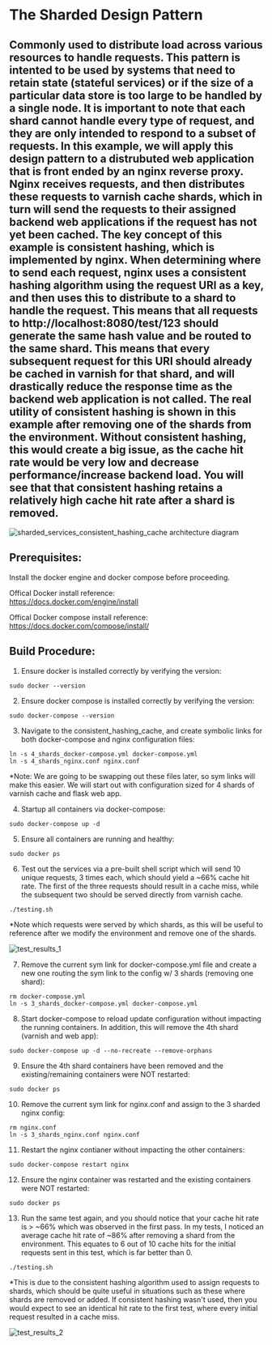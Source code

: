 # The Sharded Design Pattern
## Commonly used to distribute load across various resources to handle requests. This pattern is intented to be used by systems that need to retain state (stateful services) or if the size of a particular data store is too large to be handled by a single node. It is important to note that each shard cannot handle every type of request, and they are only intended to respond to a subset of requests. In this example, we will apply this design pattern to a distrubuted web application that is front ended by an nginx reverse proxy. Nginx receives requests, and then distributes these requests to varnish cache shards, which in turn will send the requests to their assigned backend web applications if the request has not yet been cached. The key concept of this example is consistent hashing, which is implemented by nginx. When determining where to send each request, nginx uses a consistent hashing algorithm using the request URI as a key, and then uses this to distribute to a shard to handle the request. This means that all requests to http://localhost:8080/test/123 should generate the same hash value and be routed to the same shard. This means that every subsequent request for this URI should already be cached in varnish for that shard, and will drastically reduce the response time as the backend web application is not called. The real utility of consistent hashing is shown in this example after removing one of the shards from the environment. Without consistent hashing, this would create a big issue, as the cache hit rate would be very low and decrease performance/increase backend load. You will see that that consistent hashing retains a relatively high cache hit rate after a shard is removed.  

![sharded_services_consistent_hashing_cache architecture diagram](sharded_services_consistent_hashing_cache_arch.png)

## Prerequisites:  
Install the docker engine and docker compose before proceeding.  

Offical Docker install reference:  
https://docs.docker.com/engine/install  

Offical Docker compose install reference:   
https://docs.docker.com/compose/install/

## Build Procedure:
1. Ensure docker is installed correctly by verifying the version:  
  ```shell
  sudo docker --version 
  ```
  
2. Ensure docker compose is installed correctly by verifying the version:  
  ```shell  
  sudo docker-compose --version   
  ```
  
3. Navigate to the consistent_hashing_cache, and create symbolic links for both docker-compose and nginx configuration files:    
  ```shell  
  ln -s 4_shards_docker-compose.yml docker-compose.yml
  ln -s 4_shards_nginx.conf nginx.conf
  ```

*Note: We are going to be swapping out these files later, so sym links will make this easier. We will start out with configuration sized for 4 shards of varnish cache and flask web app.

4. Startup all containers via docker-compose:    
  ```shell  
  sudo docker-compose up -d
  ```

5. Ensure all containers are running and healthy:    
  ```shell  
  sudo docker ps
  ```
  
6. Test out the services via a pre-built shell script which will send 10 unique requests, 3 times each, which should yield a ~66% cache hit rate. The first of the three requests should result in a cache miss, while the subsequent two should be served directly from varnish cache.    
  ```shell  
  ./testing.sh
  ```
*Note which requests were served by which shards, as this will be useful to reference after we modify the environment and remove one of the shards.

![test_results_1](consistent_hash_test_1_results.png)

7. Remove the current sym link for docker-compose.yml file and create a new one routing the sym link to the config w/ 3 shards (removing one shard):    
  ```shell  
  rm docker-compose.yml
  ln -s 3_shards_docker-compose.yml docker-compose.yml
  ```

8. Start docker-compose to reload update configuration without impacting the running containers. In addition, this will remove the 4th shard (varnish and web app):     
  ```shell  
  sudo docker-compose up -d --no-recreate --remove-orphans
  ```
  
9. Ensure the 4th shard containers have been removed and the existing/remaining containers were NOT restarted:     
  ```shell  
  sudo docker ps
  ```
  
10. Remove the current sym link for nginx.conf and assign to the 3 sharded nginx config:     
  ```shell  
  rm nginx.conf
  ln -s 3_shards_nginx.conf nginx.conf
  ```
  

11. Restart the nginx contianer without impacting the other containers:     
  ```shell  
  sudo docker-compose restart nginx
  ```
  
12. Ensure the nginx container was restarted and the existing containers were NOT restarted:     
  ```shell  
  sudo docker ps
  ```

13. Run the same test again, and you should notice that your cache hit rate is > ~66% which was observed in the first pass. In my tests, I noticed an average cache hit rate of ~86% after removing a shard from the environment. This equates to 6 out of 10 cache hits for the initial requests sent in this test, which is far better than 0.      
  ```shell  
  ./testing.sh
  ```

*This is due to the consistent hashing algorithm used to assign requests to shards, which should be quite useful in situations such as these where shards are removed or added. If consistent hashing wasn't used, then you would expect to see an identical hit rate to the first test, where every initial request resulted in a cache miss. 

![test_results_2](consistent_hash_test_2_results.png)
